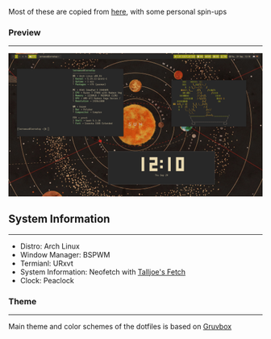 Most of these are copied from [here](https://github.com/khyrthy/dotfiles), with some personal spin-ups

### Preview
---
![Preview](Preview.png)

## System Information
---
- Distro: Arch Linux
- Window Manager: BSPWM
- Termianl: URxvt
- System Information: Neofetch with [Talljoe's Fetch](https://github.com/chick2d/neofetch-themes/blob/main/normal/talljoe.conf)
- Clock: Peaclock

### Theme
---
Main theme and color schemes of the dotfiles is based on [Gruvbox](https://github.com/morhetz/gruvbox)
